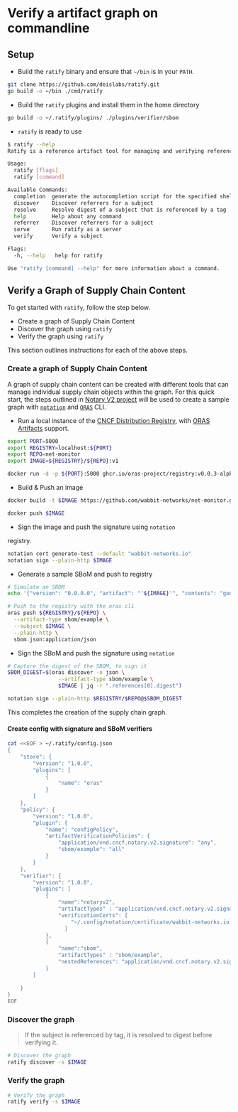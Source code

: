 # Verify a artifact graph on commandline 

## Setup

- Build the `ratify` binary and ensure that `~/bin` is in your `PATH`. 

```bash
git clone https://github.com/deislabs/ratify.git
go build -o ~/bin ./cmd/ratify
```

- Build the `ratify` plugins and install them in the home directory

```bash
go build -o ~/.ratify/plugins/ ./plugins/verifier/sbom
```

- `ratify` is ready to use

```bash
$ ratify --help
Ratify is a reference artifact tool for managing and verifying reference artifacts

Usage:
  ratify [flags]
  ratify [command]

Available Commands:
  completion  generate the autocompletion script for the specified shell
  discover    Discover referrers for a subject
  resolve     Resolve digest of a subject that is referenced by a tag
  help        Help about any command
  referrer    Discover referrers for a subject
  serve       Run ratify as a server
  verify      Verify a subject

Flags:
  -h, --help   help for ratify

Use "ratify [command] --help" for more information about a command.
```

## Verify a Graph of Supply Chain Content

To get started with `ratify`, follow the step below.

- Create a graph of Supply Chain Content
- Discover the graph using `ratify`
- Verify the graph using `ratify`

This section outlines instructions for each of the above steps.

### **Create a graph of Supply Chain Content**

A graph of supply chain content can be created with different tools that can manage individual supply chain objects within the graph. For this quick start, the steps outlined in [Notary V2 project](https://notaryproject.dev/blog/2021/announcing-notation-alpha1/) will be used to create a sample graph with [`notation`](https://github.com/notaryproject/notation) and [`ORAS`](https://github.com/oras-project/oras/releases/tag/v0.2.1-alpha.1) CLI.

- Run a local instance of the [CNCF Distribution Registry](https://github.com/oras-project/distribution), with [ORAS Artifacts](https://github.com/oras-project/artifacts-spec/blob/main/artifact-manifest.md) support.

```bash
export PORT=5000
export REGISTRY=localhost:${PORT}
export REPO=net-monitor
export IMAGE=${REGISTRY}/${REPO}:v1

docker run -d -p ${PORT}:5000 ghcr.io/oras-project/registry:v0.0.3-alpha
```

- Build & Push an image

```bash
docker build -t $IMAGE https://github.com/wabbit-networks/net-monitor.git#main

docker push $IMAGE
```

- Sign the image and push the signature using `notation`

registry.

```bash
notation cert generate-test --default "wabbit-networks.io"
notation sign --plain-http $IMAGE
```

- Generate a sample SBoM and push to registry

```bash
# Simulate an SBOM
echo '{"version": "0.0.0.0", "artifact": "'${IMAGE}'", "contents": "good"}' > sbom.json

# Push to the registry with the oras cli
oras push ${REGISTRY}/${REPO} \
  --artifact-type sbom/example \
  --subject $IMAGE \
  --plain-http \
  sbom.json:application/json
```

- Sign the SBoM and push the signature using `notation`

```bash
# Capture the digest of the SBOM, to sign it
SBOM_DIGEST=$(oras discover -o json \
                --artifact-type sbom/example \
                $IMAGE | jq -r ".references[0].digest")

notation sign --plain-http $REGISTRY/$REPO@$SBOM_DIGEST
```

This completes the creation of the supply chain graph.

#### **Create config with signature and SBoM verifiers**

```bash
cat <<EOF > ~/.ratify/config.json 
{ 
    "store": { 
        "version": "1.0.0", 
        "plugins": [ 
            { 
                "name": "oras"
            }
        ]
    },
    "policy": {
        "version": "1.0.0",
        "plugin": {
            "name": "configPolicy",
            "artifactVerificationPolicies": {
                "application/vnd.cncf.notary.v2.signature": "any",
                "sbom/example": "all"
            }
        }
    },
    "verifier": {
        "version": "1.0.0",
        "plugins": [
            {
                "name":"notaryv2",
                "artifactTypes" : "application/vnd.cncf.notary.v2.signature",
                "verificationCerts": [
                    "~/.config/notation/certificate/wabbit-networks.io.crt"
                  ]
            },
            {
                "name":"sbom",
                "artifactTypes" : "sbom/example",
                "nestedReferences": "application/vnd.cncf.notary.v2.signature"
            }
        ]
        
    }
}
EOF
```

### Discover the graph

> If the subject is referenced by tag, it is resolved to digest before verifying it.

```bash
# Discover the graph
ratify discover -s $IMAGE
```

### Verify the graph

```bash
# Verify the graph
ratify verify -s $IMAGE
```
